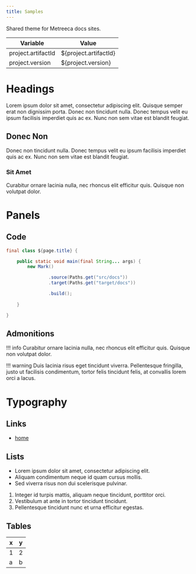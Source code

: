 ```yaml
---
title: Samples
---
```


Shared theme for Metreeca docs sites.

|Variable|Value|
|--------|-----|
|project.artifactId|${project.artifactId}|
|project.version|${project.version}|

# Headings

Lorem ipsum dolor sit amet, consectetur adipiscing elit. Quisque semper erat non dignissim porta. Donec non tincidunt nulla. Donec tempus velit eu ipsum facilisis imperdiet quis ac ex. Nunc non sem vitae est blandit feugiat.


## Donec Non 

Donec non tincidunt nulla. Donec tempus velit eu ipsum facilisis imperdiet quis ac ex. Nunc non sem vitae est blandit feugiat.

### Sit Amet

 Curabitur ornare lacinia nulla, nec rhoncus elit efficitur quis. Quisque non volutpat dolor.

# Panels

## Code

```java
final class ${page.title} {

	public static void main(final String... args) {
		new Mark()

				.source(Paths.get("src/docs"))
				.target(Paths.get("target/docs"))

				.build();
				
	}

}
```

## Admonitions

!!! info
	 Curabitur ornare lacinia nulla, nec rhoncus elit efficitur quis. Quisque non volutpat dolor.

!!! warning
	Duis lacinia risus eget tincidunt viverra. Pellentesque fringilla, justo ut facilisis condimentum,
	tortor felis tincidunt felis, at convallis lorem orci a lacus.

# Typography

## Links

- [home](index.md)

## Lists

- Lorem ipsum dolor sit amet, consectetur adipiscing elit.
- Aliquam condimentum neque id quam cursus mollis.
- Sed viverra risus non dui scelerisque pulvinar.


1. Integer id turpis mattis, aliquam neque tincidunt, porttitor orci.
2. Vestibulum at ante in tortor tincidunt tincidunt.
3. Pellentesque tincidunt nunc et urna efficitur egestas.


## Tables

| x | y |
|---|---|
| 1 | 2 |
| a | b |

